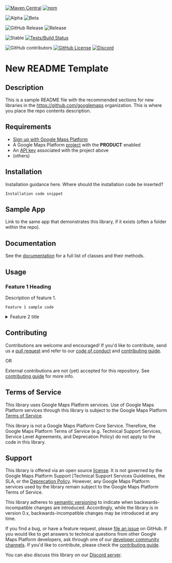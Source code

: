 <!--java/js-only badges-->
[![Maven Central](https://img.shields.io/maven-central/v/com.google.maps.android/MVN-REPO)](https://maven-badges.herokuapp.com/maven-central/com.google.maps.android/MVN-REPO)
[![npm](https://img.shields.io/npm/v/@googlemaps/NPM-REPO)](https://npmjs.com/package/@googlemaps/NPM-REPO)
<!-- MVN-REPO or NPM-REPO may or may not be the same as GH repo, e.g, "android-" -->
<!-- add PyPI links as nec -->

<!--lifecycle badges-->
![Alpha](https://img.shields.io/badge/release-alpha-orange)
![Beta](https://img.shields.io/badge/stability-beta-yellow)
<!-- add other releases as nec -->
![GitHub Release](https://img.shields.io/github/v/release/googlemaps/.github)
![Release](https://github.com/googlemaps/REPO/workflows/Release/badge.svg)

<!--repo-specific badges-->
![Stable](https://img.shields.io/badge/stability-stable-green)
[![Tests/Build Status](https://github.com/googlemaps/REPO/actions/workflows/test.yml/badge.svg)](https://github.com/googlemaps/REPO/actions/workflows/test.yml)
<!-- ![Tests/Build Status](https://github.com/googlemaps/REPO/workflows/Test/badge.svg) -->

<!--constant badges-->
![GitHub contributors](https://img.shields.io/github/contributors/googlemaps/REPO?color=green)
[![GitHub License](https://img.shields.io/github/license/googlemaps/REPO?color=blue)][license]
[![Discord](https://img.shields.io/discord/676948200904589322?color=6A7EC2&logo=discord&logoColor=ffffff)][Discord server]

# New README Template

## Description

This is a sample README file with the recommended sections for new libraries in the <https://github.com/googlemaps> organization. This is where you place the repo contents description.

## Requirements

* [Sign up with Google Maps Platform]
* A Google Maps Platform [project] with the **PRODUCT** enabled
* An [API key] associated with the project above
* (others)

## Installation

Installation guidance here. Where should the installation code be inserted?

```
Installation code snippet
```

## Sample App

Link to the same app that demonstrates this library, if it exists (often a folder within the repo).

## Documentation

See the [documentation] for a full list of classes and their methods.

## Usage

### Feature 1 Heading

Description of feature 1.

```
Feature 1 sample code
```

<details>
  <summary>Feature 2 title</summary>

### Feature 2 title

This demonstrates hiding a long feature section behind an expandable. If using expandables, it would be best to put all but the first most basic sample in expandables.

```javascript
Feature 2 sample code
```

</details>

## Contributing

Contributions are welcome and encouraged! If you'd like to contribute, send us a [pull request] and refer to our [code of conduct] and [contributing guide].

OR

External contributions are not (yet) accepted for this repository. See [contributing guide] for more info.

## Terms of Service

This library uses Google Maps Platform services. Use of Google Maps Platform services through this library is subject to the Google Maps Platform [Terms of Service].

This library is not a Google Maps Platform Core Service. Therefore, the Google Maps Platform Terms of Service (e.g. Technical Support Services, Service Level Agreements, and Deprecation Policy) do not apply to the code in this library.

## Support

This library is offered via an open source [license]. It is not governed by the Google Maps Platform Support [Technical Support Services Guidelines, the SLA, or the [Deprecation Policy]. However, any Google Maps Platform services used by the library remain subject to the Google Maps Platform Terms of Service.

This library adheres to [semantic versioning] to indicate when backwards-incompatible changes are introduced. Accordingly, while the library is in version 0.x, backwards-incompatible changes may be introduced at any time.

If you find a bug, or have a feature request, please [file an issue] on GitHub. If you would like to get answers to technical questions from other Google Maps Platform developers, ask through one of our [developer community channels]. If you'd like to contribute, please check the [contributing guide].

You can also discuss this library on our [Discord server].

<!--repo-specific anchor links-->
[API key]: https://developers.google.com/maps/documentation/PRODUCT/get-api-key
[maps-sdk]: https://developers.google.com/maps/documentation/PRODUCT
[documentation]: https://googlemaps.github.io/REPO
[jetpack-compose]: https://developer.android.com/jetpack/compose
[android-maps-ktx]: https://github.com/googlemaps/android-maps-ktx
[npm-pkg]: https://npmjs.com/package/@googlemaps/NPM-REPO

<!--constant anchor links-->
[code of conduct]: CODE_OF_CONDUCT.md
[contributing guide]: CONTRIBUTING.md
[Deprecation Policy]: https://cloud.google.com/maps-platform/terms
[developer community channels]: https://developers.google.com/maps/developer-community
[Discord server]: https://discord.gg/hYsWbmk
[file an issue]: https://github.com/googlemaps/REPO/issues/new/choose
[license]: LICENSE
[pull request]: https://github.com/googlemaps/REPO/compare
[project]: https://developers.google.com/maps/documentation/PRODUCT/cloud-setup#enabling-apis
[semantic versioning]: https://semver.org
[Sign up with Google Maps Platform]: https://console.cloud.google.com/google/maps-apis/start
[similar inquiry]: https://github.com/googlemaps/REPO/issues
[SLA]: https://cloud.google.com/maps-platform/terms/sla
[Technical Support Services Guidelines]: https://cloud.google.com/maps-platform/terms/tssg
[Terms of Service]: https://cloud.google.com/maps-platform/terms
